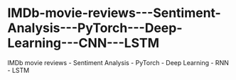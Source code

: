 # IMDb-movie-reviews---Sentiment-Analysis---PyTorch---Deep-Learning---CNN---LSTM
IMDb movie reviews - Sentiment Analysis - PyTorch - Deep Learning - RNN - LSTM
